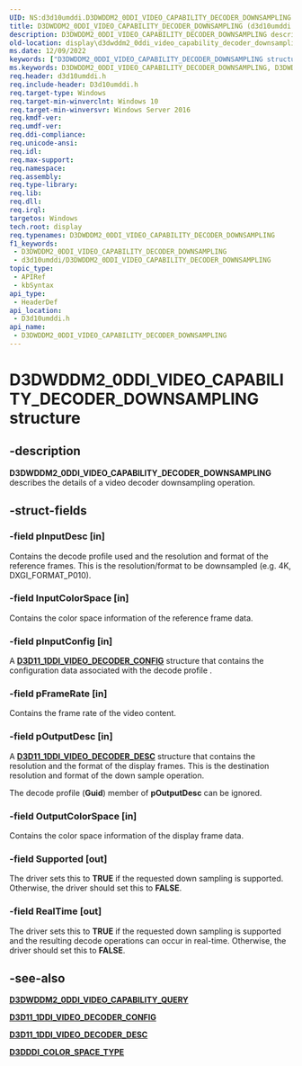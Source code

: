 ```yaml
---
UID: NS:d3d10umddi.D3DWDDM2_0DDI_VIDEO_CAPABILITY_DECODER_DOWNSAMPLING
title: D3DWDDM2_0DDI_VIDEO_CAPABILITY_DECODER_DOWNSAMPLING (d3d10umddi.h)
description: D3DWDDM2_0DDI_VIDEO_CAPABILITY_DECODER_DOWNSAMPLING describes the details of a video decoder downsampling operation.
old-location: display\d3dwddm2_0ddi_video_capability_decoder_downsampling.htm
ms.date: 12/09/2022
keywords: ["D3DWDDM2_0DDI_VIDEO_CAPABILITY_DECODER_DOWNSAMPLING structure"]
ms.keywords: D3DWDDM2_0DDI_VIDEO_CAPABILITY_DECODER_DOWNSAMPLING, D3DWDDM2_0DDI_VIDEO_CAPABILITY_DECODER_DOWNSAMPLING structure [Display Devices], d3d10umddi/D3DWDDM2_0DDI_VIDEO_CAPABILITY_DECODER_DOWNSAMPLING, display.d3dwddm2_0ddi_video_capability_decoder_downsampling
req.header: d3d10umddi.h
req.include-header: D3d10umddi.h
req.target-type: Windows
req.target-min-winverclnt: Windows 10
req.target-min-winversvr: Windows Server 2016
req.kmdf-ver: 
req.umdf-ver: 
req.ddi-compliance: 
req.unicode-ansi: 
req.idl: 
req.max-support: 
req.namespace: 
req.assembly: 
req.type-library: 
req.lib: 
req.dll: 
req.irql: 
targetos: Windows
tech.root: display
req.typenames: D3DWDDM2_0DDI_VIDEO_CAPABILITY_DECODER_DOWNSAMPLING
f1_keywords:
 - D3DWDDM2_0DDI_VIDEO_CAPABILITY_DECODER_DOWNSAMPLING
 - d3d10umddi/D3DWDDM2_0DDI_VIDEO_CAPABILITY_DECODER_DOWNSAMPLING
topic_type:
 - APIRef
 - kbSyntax
api_type:
 - HeaderDef
api_location:
 - D3d10umddi.h
api_name:
 - D3DWDDM2_0DDI_VIDEO_CAPABILITY_DECODER_DOWNSAMPLING
---
```


# D3DWDDM2_0DDI_VIDEO_CAPABILITY_DECODER_DOWNSAMPLING structure

## -description

**D3DWDDM2_0DDI_VIDEO_CAPABILITY_DECODER_DOWNSAMPLING** describes the details of a video decoder downsampling operation.

## -struct-fields

### -field pInputDesc [in]

Contains the decode profile used and the resolution and format of the reference frames.  This is the resolution/format to be downsampled (e.g. 4K, DXGI_FORMAT_P010).

### -field InputColorSpace [in]

Contains the color space information of the reference frame data.

### -field pInputConfig [in]

A [**D3D11_1DDI_VIDEO_DECODER_CONFIG**](ns-d3d10umddi-d3d11_1ddi_video_decoder_config.md) structure that contains the configuration data associated with the decode profile .

### -field pFrameRate [in]

Contains the frame rate of the video content.

### -field pOutputDesc [in]

A [**D3D11_1DDI_VIDEO_DECODER_DESC**](ns-d3d10umddi-d3d11_1ddi_video_decoder_desc.md) structure that contains the resolution and the format of the display frames.  This is the destination resolution and format of the down sample operation.

The decode profile (**Guid**) member of **pOutputDesc** can be ignored.

### -field OutputColorSpace [in]

Contains the color space information of the display frame data.

### -field Supported [out]

The driver sets this to **TRUE** if the requested down sampling is supported.  Otherwise, the driver should set this to **FALSE**.

### -field RealTime [out]

The driver sets this to **TRUE** if the requested down sampling is supported and the resulting decode operations can occur in real-time.  Otherwise, the driver should set this to **FALSE**.

## -see-also

[**D3DWDDM2_0DDI_VIDEO_CAPABILITY_QUERY**](ne-d3d10umddi-d3dwddm2_0ddi_video_capability_query.md)

[**D3D11_1DDI_VIDEO_DECODER_CONFIG**](ns-d3d10umddi-d3d11_1ddi_video_decoder_config.md)

[**D3D11_1DDI_VIDEO_DECODER_DESC**](ns-d3d10umddi-d3d11_1ddi_video_decoder_desc.md)

[**D3DDDI_COLOR_SPACE_TYPE**](../d3dukmdt/ne-d3dukmdt-d3dddi_color_space_type.md)
